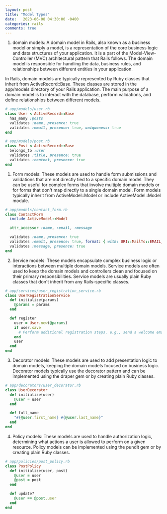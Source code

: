 ```yaml
---
layout: post
title: "Model Types"
date:   2023-06-08 04:30:00 -0400
categories: rails
comments: true
---
```


1. domain models: A domain model in Rails, also known as a business model or simply a model, is a representation of the core business logic and data structures of your application. It is a part of the Model-View-Controller (MVC) architectural pattern that Rails follows. The domain model is responsible for handling the data, business rules, and relationships between different entities in your application.

In Rails, domain models are typically represented by Ruby classes that inherit from ActiveRecord::Base. These classes are stored in the app/models directory of your Rails application. The main purpose of a domain model is to interact with the database, perform validations, and define relationships between different models.

```ruby
# app/models/user.rb
class User < ActiveRecord::Base
  has_many :posts
  validates :name, presence: true
  validates :email, presence: true, uniqueness: true
end

# app/models/post.rb
class Post < ActiveRecord::Base
  belongs_to :user
  validates :title, presence: true
  validates :content, presence: true
end
```

1. Form models: These models are used to handle form submissions and validations that are not directly tied to a specific domain model. They can be useful for complex forms that involve multiple domain models or for forms that don't map directly to a single domain model. Form models typically inherit from ActiveModel::Model or include ActiveModel::Model module.

```ruby
# app/models/contact_form.rb
class ContactForm
  include ActiveModel::Model

  attr_accessor :name, :email, :message

  validates :name, presence: true
  validates :email, presence: true, format: { with: URI::MailTo::EMAIL_REGEXP }
  validates :message, presence: true
end
```

2. Service models: These models encapsulate complex business logic or interactions between multiple domain models. Service models are often used to keep the domain models and controllers clean and focused on their primary responsibilities. Service models are usually plain Ruby classes that don't inherit from any Rails-specific classes.

```ruby
# app/services/user_registration_service.rb
class UserRegistrationService
  def initialize(params)
    @params = params
  end

  def register
    user = User.new(@params)
    if user.save
      # Perform additional registration steps, e.g., send a welcome email
    end
    user
  end
end
```

3. Decorator models: These models are used to add presentation logic to domain models, keeping the domain models focused on business logic. Decorator models typically use the decorator pattern and can be implemented using the draper gem or by creating plain Ruby classes.

```ruby
# app/decorators/user_decorator.rb
class UserDecorator
  def initialize(user)
    @user = user
  end

  def full_name
    "#{@user.first_name} #{@user.last_name}"
  end
end
```

4. Policy models: These models are used to handle authorization logic, determining what actions a user is allowed to perform on a given resource. Policy models can be implemented using the pundit gem or by creating plain Ruby classes.

```ruby
# app/policies/post_policy.rb
class PostPolicy
  def initialize(user, post)
    @user = user
    @post = post
  end

  def update?
    @user == @post.user
  end
end
```
